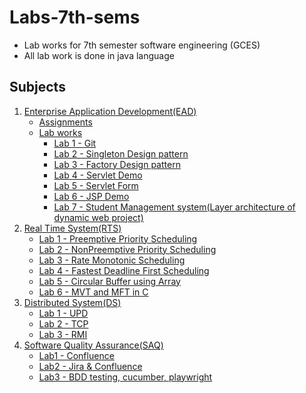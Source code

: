 # Labs-7th-sems

- Lab works for 7th semester software engineering (GCES)
- All lab work is done in java language

## Subjects

1. [Enterprise Application Development(EAD)](https://github.com/college-related/Labs-7th-sems/tree/main/Enterprise%20Application%20Development%20(EAD))
    - [Assignments](https://github.com/college-related/Labs-7th-sems/tree/main/Enterprise%20Application%20Development%20(EAD)/assignments)
    - [Lab works](https://github.com/college-related/Labs-7th-sems/tree/main/Enterprise%20Application%20Development%20(EAD)/labs)
        - [Lab 1 - Git](https://github.com/college-related/Labs-7th-sems/tree/main/Enterprise%20Application%20Development%20(EAD)/labs/lab1)
        - [Lab 2 - Singleton Design pattern](https://github.com/college-related/Labs-7th-sems/tree/main/Enterprise%20Application%20Development%20(EAD)/labs/lab2)
        - [Lab 3 - Factory Design pattern](https://github.com/college-related/Labs-7th-sems/tree/main/Enterprise%20Application%20Development%20(EAD)/labs/lab3)
        - [Lab 4 - Servlet Demo](https://github.com/college-related/Labs-7th-sems/tree/main/Enterprise%20Application%20Development%20(EAD)/labs/lab4)
        - [Lab 5 - Servlet Form](https://github.com/college-related/Labs-7th-sems/tree/main/Enterprise%20Application%20Development%20(EAD)/labs/lab5)
        - [Lab 6 - JSP Demo](https://github.com/college-related/Labs-7th-sems/tree/main/Enterprise%20Application%20Development%20(EAD)/labs/lab6)
        - [Lab 7 - Student Management system(Layer architecture of dynamic web project)](https://github.com/college-related/Labs-7th-sems/tree/main/Enterprise%20Application%20Development%20(EAD)/labs/lab7)
2. [Real Time System(RTS)](https://github.com/college-related/Labs-7th-sems/tree/main/Real%20Time%20System%20(RTS))
    - [Lab 1 - Preemptive Priority Scheduling](https://github.com/college-related/Labs-7th-sems/tree/main/Real%20Time%20System%20(RTS)/lab1)
    - [Lab 2 - NonPreemptive Priority Scheduling](https://github.com/college-related/Labs-7th-sems/tree/main/Real%20Time%20System%20(RTS)/lab2)
    - [Lab 3 - Rate Monotonic Scheduling](https://github.com/college-related/Labs-7th-sems/tree/main/Real%20Time%20System%20(RTS)/lab3)
    - [Lab 4 - Fastest Deadline First Scheduling](https://github.com/college-related/Labs-7th-sems/tree/main/Real%20Time%20System%20(RTS)/lab4)
    - [Lab 5 - Circular Buffer using Array](https://github.com/college-related/Labs-7th-sems/tree/main/Real%20Time%20System%20(RTS)/lab5)
    - [Lab 6 - MVT and MFT in C](https://github.com/college-related/Labs-7th-sems/tree/main/Real%20Time%20System%20(RTS)/lab6)
3. [Distributed System(DS)](https://github.com/college-related/Labs-7th-sems/tree/main/Distributed%20System%20(DS))
    - [Lab 1 - UPD](https://github.com/college-related/Labs-7th-sems/tree/main/Distributed%20System%20(DS)/lab1)
    - [Lab 2 - TCP](https://github.com/college-related/Labs-7th-sems/tree/main/Distributed%20System%20(DS)/lab2)
    - [Lab 3 - RMI](https://github.com/college-related/Labs-7th-sems/tree/main/Distributed%20System%20(DS)/lab3)
4. [Software Quality Assurance(SAQ)](https://github.com/college-related/Labs-7th-sems/tree/main/Software%20Quality%20Assurance%20(SQA))
    - [Lab1 - Confluence](https://github.com/college-related/Labs-7th-sems/tree/main/Software%20Quality%20Assurance%20(SQA)/lab1)
    - [Lab2 - Jira & Confluence](https://github.com/college-related/Labs-7th-sems/tree/main/Software%20Quality%20Assurance%20(SQA)/lab2)
    - [Lab3 - BDD testing, cucumber, playwright](https://github.com/college-related/Labs-7th-sems/tree/main/Software%20Quality%20Assurance%20(SQA)/lab3)